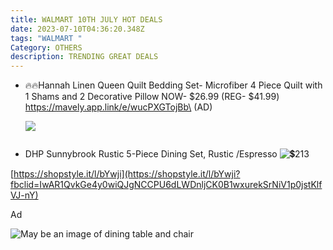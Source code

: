 ```yaml
---
title: WALMART 10TH JULY HOT DEALS
date: 2023-07-10T04:36:20.348Z
tags: "WALMART "
Category: OTHERS
description: TRENDING GREAT DEALS
---
```

* 🔥🔥Hannah Linen Queen Quilt Bedding Set- Microfiber 4 Piece Quilt with 1 Shams and 2 Decorative Pillow 
  NOW- $26.99 (REG- $41.99) 
  https://mavely.app.link/e/wucPXGTojBb\
  (AD)

  ![](https://i5.walmartimages.com/asr/8ae44859-c0d0-43c0-bcb5-ff4cd327d8c0.f7225bde09b824c66517c78d78cc10d0.jpeg?odnHeight=2000&odnWidth=2000&odnBg=FFFFFF)

  ![]()
*   DHP Sunnybrook Rustic 5-Piece Dining Set, Rustic /Espresso ![💲](https://static.xx.fbcdn.net/images/emoji.php/v9/t5c/1/16/1f4b2.png)213

   [https://shopstyle.it/l/bYwji](https://shopstyle.it/l/bYwji?fbclid=IwAR1QvkGe4y0wiQJgNCCPU6dLWDnljCK0B1wxurekSrNiV1p0jstKlfVJ-nY)

  Ad



  ![May be an image of dining table and chair](https://scontent-atl3-1.xx.fbcdn.net/v/t39.30808-6/359845688_284295540811438_5448453635270115073_n.jpg?stp=dst-jpg_p526x296&_nc_cat=110&cb=99be929b-59f725be&ccb=1-7&_nc_sid=5cd70e&_nc_ohc=At79TR7E5A8AX_ozF1B&_nc_ht=scontent-atl3-1.xx&oh=00_AfAX62po-8Qi8o1XtFS9-q_JrWYyrUFvcVjE0fz2jc2uOA&oe=64B0592D)